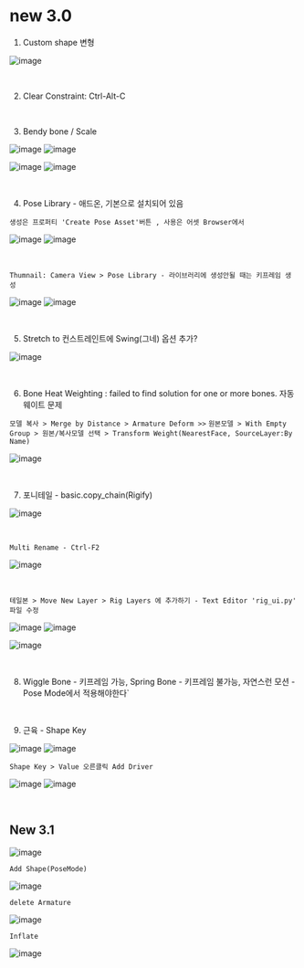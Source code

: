 new 3.0
========

1. Custom shape 변형

![image](https://user-images.githubusercontent.com/30430227/148144258-d0ac3416-a262-444d-8a49-a8446ff319f8.png)

<br>

2. Clear Constraint:  Ctrl-Alt-C

<br>

3. Bendy bone / Scale

![image](https://user-images.githubusercontent.com/30430227/148144931-9218b029-727d-46c4-98dc-d7ae3b476edd.png)
![image](https://user-images.githubusercontent.com/30430227/148144956-f72e6e7a-92a8-4654-a724-d554ced3f772.png)

![image](https://user-images.githubusercontent.com/30430227/148145233-a43ac1f9-beb5-45d8-8494-f2dae4b85c20.png)
![image](https://user-images.githubusercontent.com/30430227/148145275-29a0a708-8981-4180-8ffd-b298f729c682.png)

<br>

4. Pose Library - 애드온, 기본으로 설치되어 있음

`생성은 프로퍼티 'Create Pose Asset'버튼 , 사용은 어셋 Browser에서`

![image](https://user-images.githubusercontent.com/30430227/148146128-776e923a-a44c-42c6-b6fb-6d10f6c4a157.png)
![image](https://user-images.githubusercontent.com/30430227/148146147-3aa1c775-10d0-4c39-95f8-0116b80448d8.png)

<br>

`Thumnail: Camera View > Pose Library - 라이브러리에 생성안될 때는 키프레임 생성`

![image](https://user-images.githubusercontent.com/30430227/148146433-23552b3d-1d46-4bb3-b9c2-337fcecd46b1.png)
![image](https://user-images.githubusercontent.com/30430227/148146418-0e3d5a6d-e69f-4e5f-999e-5a62257f154d.png)

<br>

5. Stretch to 컨스트레인트에 Swing(그네) 옵션 추가?

![image](https://user-images.githubusercontent.com/30430227/148146939-c8fcd038-fbf3-40ff-ace2-5d97bf7cab8b.png)

<br>

6. Bone Heat Weighting : failed to find solution for one or more bones. 자동 웨이트 문제

`모델 복사 > Merge by Distance > Armature Deform >>`
`원본모델 > With Empty Group > 원본/복사모델 선택 > Transform Weight(NearestFace, SourceLayer:By Name)`

![image](https://user-images.githubusercontent.com/30430227/148148922-9e4019c3-f648-4a03-9621-4ea8b3ed416e.png)

<br>

7. 포니테일 - basic.copy_chain(Rigify) 

![image](https://user-images.githubusercontent.com/30430227/148182797-3fd5dc7e-aa60-446d-84dd-b610a045fccd.png)

<br>

`Multi Rename - Ctrl-F2`

![image](https://user-images.githubusercontent.com/30430227/148182907-b5f24559-962a-46fb-aa2c-e886d43eccda.png)

<br>

`테일본 > Move New Layer > Rig Layers 에 추가하기 - Text Editor 'rig_ui.py' 파일 수정`

![image](https://user-images.githubusercontent.com/30430227/148184783-ad54789f-6247-41f6-b543-1d8dc30ec7b9.png)
![image](https://user-images.githubusercontent.com/30430227/148185393-e4de20c7-677a-48e0-9dcb-17919871a53d.png)

![image](https://user-images.githubusercontent.com/30430227/148185364-2a5676cc-7871-4771-8e2b-5dbc1d15e163.png)

<br>

8. Wiggle Bone - 키프레임 가능, Spring Bone - 키프레임 불가능, 자연스런 모션 - Pose Mode에서 적용해야한다`

<br>

9. 근육 - Shape Key 

![image](https://user-images.githubusercontent.com/30430227/148206635-3eef3ade-069d-496d-aa1f-0b49a5e2695e.png)
![image](https://user-images.githubusercontent.com/30430227/148206588-7759b645-778c-4b55-bfa1-b9e9a2d96219.png)

`Shape Key > Value 오른클릭 Add Driver`

![image](https://user-images.githubusercontent.com/30430227/148206750-21a32ffa-43ad-4239-bfe2-2a8879a2e092.png)
![image](https://user-images.githubusercontent.com/30430227/148206813-629ee1c7-8f65-4186-a2f1-924b38e27ad8.png)

<br>

New 3.1
--------

![image](https://user-images.githubusercontent.com/30430227/158087579-80579db4-9908-4ed8-ab02-35a29ecb1034.png)

`Add Shape(PoseMode)`

![image](https://user-images.githubusercontent.com/30430227/158087726-89cbe126-0519-4e74-b8a7-321d81820be8.png)

`delete Armature`

![image](https://user-images.githubusercontent.com/30430227/158087782-88b58046-705e-46ce-9af1-b68033accb23.png)

`Inflate`

![image](https://user-images.githubusercontent.com/30430227/158088112-f85c5d9d-1b54-457a-9e11-07d1a6356a35.png)


